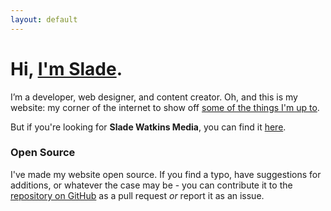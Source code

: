 ```yaml
---
layout: default
---
```


# Hi, [I'm Slade](/about).

I’m a developer, web designer, and content creator. Oh, and this is my website: my corner of the internet to show off [some of the things I'm up to](/posts). 

But if you're looking for **Slade Watkins Media**, you can find it [here](https://media.sites.sladewatkins.com).

### Open Source
I've made my website open source. If you find a typo, have suggestions for additions, or whatever the case may be - you can contribute it to the [repository on GitHub](https://github.com/sladewatkins/website) as a pull request *or* report it as an issue.
